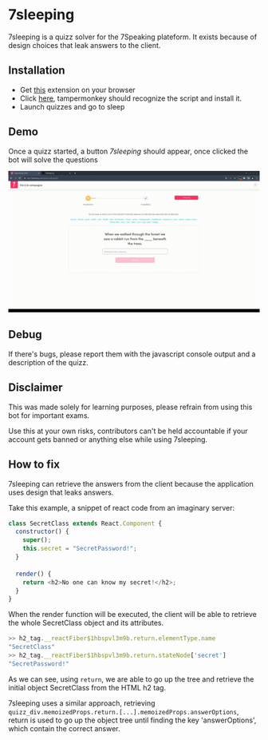 # 7sleeping

7sleeping is a quizz solver for the 7Speaking plateform. It exists because of design choices that leak answers to the client.

## Installation

- Get [this](https://www.tampermonkey.net/) extension on your browser
- Click [here](https://github.com/GamrayW/7sleeping/raw/main/7sleeping.user.js), tampermonkey should recognize the script and install it.
- Launch quizzes and go to sleep

## Demo

Once a quizz started, a button *7sleeping* should appear, once clicked the bot will solve the questions

![](./demo.gif)


## Debug

If there's bugs, please report them with the javascript console output and a description of the quizz. 

## Disclaimer

This was made solely for learning purposes, please refrain from using this bot for important exams.

Use this at your own risks, contributors can't be held accountable if your account gets banned or anything else while using 7sleeping.


## How to fix

7sleeping can retrieve the answers from the client because the application uses design that leaks answers.

Take this example, a snippet of react code from an imaginary server:
```javascript
class SecretClass extends React.Component {
  constructor() {
    super();
    this.secret = "SecretPassword!";
  }

  render() {
    return <h2>No one can know my secret!</h2>;
  }
}
```

When the render function will be executed, the client will be able to retrieve the whole SecretClass object and its attributes.
```javascript
>> h2_tag.__reactFiber$1hbspvl3m9b.return.elementType.name
"SecretClass" 
>> h2_tag.__reactFiber$1hbspvl3m9b.return.stateNode['secret']
"SecretPassword!" 
```

As we can see, using `return`, we are able to go up the tree and retrieve the initial object SecretClass from the HTML h2 tag.


7sleeping uses a similar approach, retrieving `quizz_div.memoizedProps.return.[...].memoizedProps.answerOptions`, return is used to go up the object tree until finding the key 'answerOptions', which contain the correct answer.


